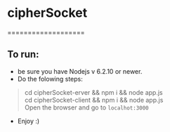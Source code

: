 # cipherSocket
===================

## To run:

* be sure you have Nodejs v 6.2.10 or newer.
* Do the folowing steps:

> cd cipherSocket-erver && npm i && node app.js </br>
> cd cipherSocket-client && npm i && node app.js </br>
> Open the browser and go to `localhot:3000` 

* Enjoy :)
